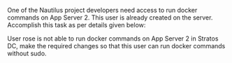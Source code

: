 One of the Nautilus project developers need access to run docker commands on App Server 2. This user is already created on the server. Accomplish this task as per details given below:



User rose is not able to run docker commands on App Server 2 in Stratos DC, make the required changes so that this user can run docker commands without sudo.
